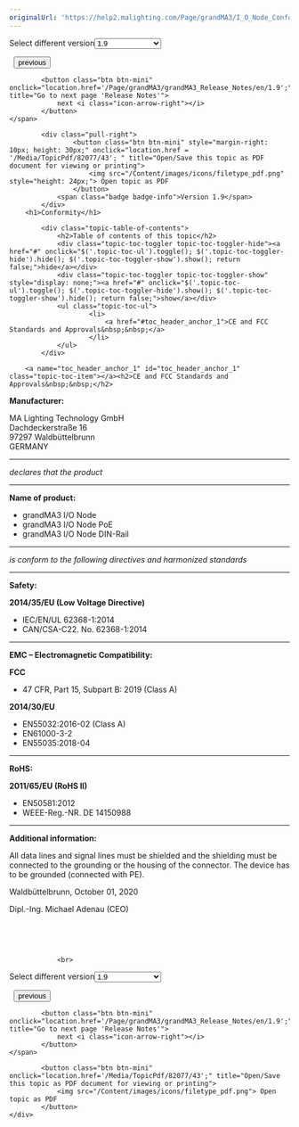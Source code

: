 ```yaml
---
originalUrl: 'https://help2.malighting.com/Page/grandMA3/I_O_Node_Conformity/en/1.9'
---
```


<div class="topic-navigation">

<div class="pull-right">
	<span class="pull-left">


<div class="pull-left">
<form action="/Topic/SetCurrentVersionNumber" class="form-inline" id="frmTagSelector" method="post">	<span class="form-mini">
		<div class="input-prepend"><span class="add-on">Select different version</span><select autocomplete="off" id="versionNumberId" name="versionNumberId" onchange="$(this).closest('#frmTagSelector').submit();" style="width: 120px;"><option value="">- latest -</option>
<option value="10">1.0</option>
<option value="32">1.1</option>
<option value="35">1.2</option>
<option value="36">1.3</option>
<option value="37">1.4</option>
<option value="38">1.5</option>
<option value="39">1.6</option>
<option value="40">1.7</option>
<option value="42">1.8</option>
<option selected="selected" value="43">1.9</option>
<option value="44">2.0</option>
</select></div>
		<input data-val="true" data-val-number="The field Int32 must be a number." data-val-required="The Int32 field is required." id="ProductId" name="ProductId" type="hidden" value="40">
		<input id="CurrentGuid" name="CurrentGuid" type="hidden" value="a8b642da-f18d-406c-b97d-9bb478959b5f">
	</span>
</form></div>&nbsp;	</span>
	<span class="pull-right" style="white-space: nowrap;">
			<button class="btn btn-mini" onclick="location.href='/Page/grandMA3/ionodes_instances/en/1.9'; " title="Go to previous page 'Hardware-related Instances'">
				<i class="icon-arrow-left"></i> previous
			</button>

			<button class="btn btn-mini" onclick="location.href='/Page/grandMA3/grandMA3_Release_Notes/en/1.9';" title="Go to next page 'Release Notes'">
				next <i class="icon-arrow-right"></i> 
			</button>
	</span>
</div>
<div class="clear-fix" style="margin-bottom: 10px"></div>
</div>

		
			<div class="pull-right">
					<button class="btn btn-mini" style="margin-right: 10px; height: 30px;" onclick="location.href = '/Media/TopicPdf/82077/43'; " title="Open/Save this topic as PDF document for viewing or printing">
						<img src="/Content/images/icons/filetype_pdf.png" style="height: 24px;"> Open topic as PDF
					</button>
				<span class="badge badge-info">Version 1.9</span>
			</div>
		<h1>Conformity</h1>

			<div class="topic-table-of-contents">
				<h2>Table of contents of this topic</h2>
				<div class="topic-toc-toggler topic-toc-toggler-hide"><a href="#" onclick="$('.topic-toc-ul').toggle(); $('.topic-toc-toggler-hide').hide(); $('.topic-toc-toggler-show').show(); return false;">hide</a></div>
				<div class="topic-toc-toggler topic-toc-toggler-show" style="display: none;"><a href="#" onclick="$('.topic-toc-ul').toggle(); $('.topic-toc-toggler-hide').show(); $('.topic-toc-toggler-show').hide(); return false;">show</a></div>
				<ul class="topic-toc-ul">
						<li>
							<a href="#toc_header_anchor_1">CE and FCC Standards and Approvals&nbsp;&nbsp;</a>
						</li>
				</ul>
			</div>

		<a name="toc_header_anchor_1" id="toc_header_anchor_1" class="topic-toc-item"></a><h2>CE and FCC Standards and Approvals&nbsp;&nbsp;</h2>

<p><strong>Manufacturer:</strong></p>

<p>MA Lighting Technology GmbH<br>
Dachdeckerstraße 16<br>
97297 Waldbüttelbrunn<br>
GERMANY</p>

<hr>
<p><em>declares that the product</em></p>

<hr>
<p><strong>Name of product:</strong></p>

<ul>
	<li>grandMA3 I/O Node</li>
	<li>grandMA3 I/O Node PoE</li>
	<li>grandMA3 I/O Node DIN-Rail</li>
</ul>

<hr>
<p><em>is conform to the following directives and harmonized standards</em>&nbsp;</p>

<hr>
<p><strong>Safety:&nbsp;</strong></p>

<p><strong>2014/35/EU (Low Voltage Directive)</strong></p>

<ul>
	<li>IEC/EN/UL 62368-1:2014&nbsp;</li>
	<li>CAN/CSA-C22. No. 62368-1:2014</li>
</ul>

<hr>
<p><strong>EMC – Electromagnetic Compatibility:</strong></p>

<p><strong>FCC</strong></p>

<ul>
	<li>47 CFR, Part 15, Subpart B: 2019 (Class A)</li>
</ul>

<div style="page-break-after: always" class="ck_pagebreak"><span style="display:none">&nbsp;</span></div>

<p><strong>2014/30/EU&nbsp;</strong></p>

<ul>
	<li>EN55032:2016-02 (Class A)</li>
	<li>EN61000-3-2</li>
	<li>EN55035:2018-04</li>
</ul>

<hr>
<p><strong>RoHS:</strong></p>

<p><strong>2011/65/EU (RoHS II)</strong></p>

<ul>
	<li>EN50581:2012</li>
	<li>WEEE-Reg.-NR. DE 14150988</li>
</ul>

<hr>
<p><strong>Additional information:</strong></p>

<p>All data lines and signal lines must be shielded and the shielding must be connected to the grounding or the housing of the connector. The device has to be grounded (connected with PE).&nbsp;</p>

<p>Waldbüttelbrunn, October 01, 2020</p>

<p>Dipl.-Ing. Michael Adenau (CEO)</p>

<p>&nbsp; &nbsp; &nbsp; &nbsp;&nbsp; &nbsp; <img alt="" src="/Media/Image/img_signature_m-adenau_5_(1)_1.png">&nbsp; &nbsp; &nbsp; &nbsp; &nbsp; &nbsp; &nbsp; &nbsp; &nbsp; &nbsp; &nbsp; &nbsp; &nbsp; &nbsp; &nbsp; &nbsp;&nbsp;&nbsp;<img alt="" src="/Media/Image/MA_Logo_120_3_2.png">&nbsp;</p>

<p>&nbsp;&nbsp;</p>


				<br>
<div class="topic-navigation">

<div class="pull-right">
	<span class="pull-left">


<div class="pull-left">
<form action="/Topic/SetCurrentVersionNumber" class="form-inline" id="frmTagSelector" method="post">	<span class="form-mini">
		<div class="input-prepend"><span class="add-on">Select different version</span><select autocomplete="off" id="versionNumberId" name="versionNumberId" onchange="$(this).closest('#frmTagSelector').submit();" style="width: 120px;"><option value="">- latest -</option>
<option value="10">1.0</option>
<option value="32">1.1</option>
<option value="35">1.2</option>
<option value="36">1.3</option>
<option value="37">1.4</option>
<option value="38">1.5</option>
<option value="39">1.6</option>
<option value="40">1.7</option>
<option value="42">1.8</option>
<option selected="selected" value="43">1.9</option>
<option value="44">2.0</option>
</select></div>
		<input data-val="true" data-val-number="The field Int32 must be a number." data-val-required="The Int32 field is required." id="ProductId" name="ProductId" type="hidden" value="40">
		<input id="CurrentGuid" name="CurrentGuid" type="hidden" value="a8b642da-f18d-406c-b97d-9bb478959b5f">
	</span>
</form></div>&nbsp;	</span>
	<span class="pull-right" style="white-space: nowrap;">
			<button class="btn btn-mini" onclick="location.href='/Page/grandMA3/ionodes_instances/en/1.9'; " title="Go to previous page 'Hardware-related Instances'">
				<i class="icon-arrow-left"></i> previous
			</button>

			<button class="btn btn-mini" onclick="location.href='/Page/grandMA3/grandMA3_Release_Notes/en/1.9';" title="Go to next page 'Release Notes'">
				next <i class="icon-arrow-right"></i> 
			</button>
	</span>
</div>
	<div class="clear-fix"></div>
	<div class="pull-right">
	
			<button class="btn btn-mini" onclick="location.href='/Media/TopicPdf/82077/43';" title="Open/Save this topic as PDF document for viewing or printing">
				<img src="/Content/images/icons/filetype_pdf.png"> Open topic as PDF
			</button>
	</div>
<div class="clear-fix" style="margin-bottom: 10px"></div>
</div>

	
